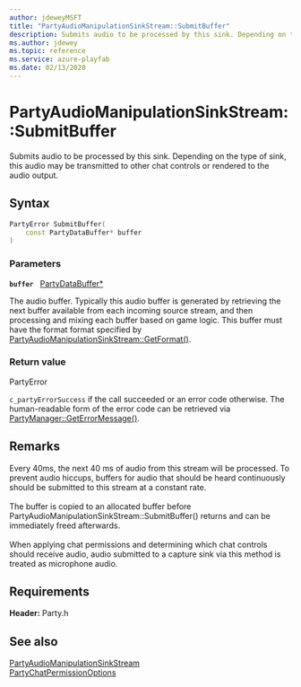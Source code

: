 ```yaml
---
author: jdeweyMSFT
title: "PartyAudioManipulationSinkStream::SubmitBuffer"
description: Submits audio to be processed by this sink. Depending on the type of sink, this audio may be transmitted to other chat controls or rendered to the audio output.
ms.author: jdewey
ms.topic: reference
ms.service: azure-playfab
ms.date: 02/13/2020
---
```


# PartyAudioManipulationSinkStream::SubmitBuffer  

Submits audio to be processed by this sink. Depending on the type of sink, this audio may be transmitted to other chat controls or rendered to the audio output.  

## Syntax  
  
```cpp
PartyError SubmitBuffer(  
    const PartyDataBuffer* buffer  
)  
```  
  
### Parameters  
  
**`buffer`** &nbsp; [PartyDataBuffer*](../../../structs/partydatabuffer.md)  
  
The audio buffer. Typically this audio buffer is generated by retrieving the next buffer available from each incoming source stream, and then processing and mixing each buffer based on game logic. This buffer must have the format format specified by [PartyAudioManipulationSinkStream::GetFormat()](partyaudiomanipulationsinkstream_getformat.md).  
  
  
### Return value  
PartyError
  
```c_partyErrorSuccess``` if the call succeeded or an error code otherwise. The human-readable form of the error code can be retrieved via [PartyManager::GetErrorMessage()](../../PartyManager/methods/partymanager_geterrormessage.md).
  
## Remarks  
  
Every 40ms, the next 40 ms of audio from this stream will be processed. To prevent audio hiccups, buffers for audio that should be heard continuously should be submitted to this stream at a constant rate. <br /><br /> The buffer is copied to an allocated buffer before PartyAudioManipulationSinkStream::SubmitBuffer() returns and can be immediately freed afterwards. <br /><br /> When applying chat permissions and determining which chat controls should receive audio, audio submitted to a capture sink via this method is treated as microphone audio.
  
## Requirements  
  
**Header:** Party.h
  
## See also  
[PartyAudioManipulationSinkStream](../partyaudiomanipulationsinkstream.md)  
[PartyChatPermissionOptions](../../../enums/partychatpermissionoptions.md)
  
  
